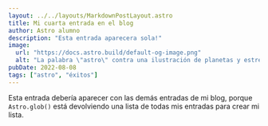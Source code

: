 ```yaml
---
layout: ../../layouts/MarkdownPostLayout.astro
title: Mi cuarta entrada en el blog
author: Astro alumno
description: "Esta entrada aparecera sola!"
image:
  url: "https://docs.astro.build/default-og-image.png"
  alt: "La palabra \"astro\" contra una ilustración de planetas y estrellas."
pubDate: 2022-08-08
tags: ["astro", "éxitos"]
---
```

Esta entrada debería aparecer con las demás entradas de mi blog, porque `Astro.glob()` está devolviendo una lista de todas mis entradas para crear mi lista.